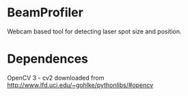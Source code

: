 # BeamProfiler
Webcam based tool for detecting laser spot size and position.

# Dependences
OpenCV 3 - cv2
downloaded from http://www.lfd.uci.edu/~gohlke/pythonlibs/#opencv


